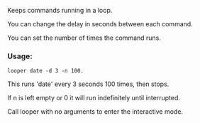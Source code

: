 Keeps commands running in a loop.

You can change the delay in seconds between each command.

You can set the number of times the command runs.

### Usage: 

`looper date -d 3 -n 100.`

This runs 'date' every 3 seconds 100 times, then stops.

If n is left empty or 0 it will run indefinitely until interrupted.

Call looper with no arguments to enter the interactive mode.